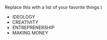 Replace this with a list of your favorite things.\
- IDEOLOGY 
- CREATIVITY
- ENTREPRENERSHIP
- MAKING MONEY
